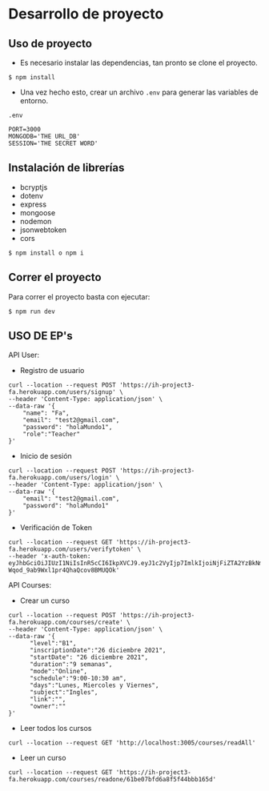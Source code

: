 # Desarrollo de proyecto

## Uso de proyecto

- Es necesario instalar las dependencias, tan pronto se clone el proyecto.

```shell
$ npm install
```

- Una vez hecho esto, crear un archivo `.env` para generar las variables de entorno.

`.env`

```
PORT=3000
MONGODB='THE URL_DB'
SESSION='THE SECRET WORD'
```

## Instalación de librerías

- bcryptjs
- dotenv
- express
- mongoose
- nodemon
- jsonwebtoken
- cors

```shell
$ npm install o npm i
```

## Correr el proyecto

Para correr el proyecto basta con ejecutar:

```shell
$ npm run dev
```

## USO DE EP's

API User:

- Registro de usuario

```shell
curl --location --request POST 'https://ih-project3-fa.herokuapp.com/users/signup' \
--header 'Content-Type: application/json' \
--data-raw '{
    "name": "Fa",
    "email": "test2@gmail.com",
    "password": "holaMundo1",
    "role":"Teacher"
}'
```

- Inicio de sesión

```shell
curl --location --request POST 'https://ih-project3-fa.herokuapp.com/users/login' \
--header 'Content-Type: application/json' \
--data-raw '{
    "email": "test2@gmail.com",
    "password": "holaMundo1"
}'
```

- Verificación de Token

```shell
curl --location --request GET 'https://ih-project3-fa.herokuapp.com/users/verifytoken' \
--header 'x-auth-token: eyJhbGciOiJIUzI1NiIsInR5cCI6IkpXVCJ9.eyJ1c2VyIjp7ImlkIjoiNjFiZTA2YzBkNmE4ZjVmNDRiYmIxNjU5In0sImlhdCI6MTYzOTg0MzY1OSwiZXhwIjoxNjM5ODc5NjU5fQ.H0i4obmrVxTg-Wqod_9ab9Wxl1pr4QhaQcov8BMUQOk'

```

API Courses:

- Crear un curso

```shell
curl --location --request POST 'https://ih-project3-fa.herokuapp.com/courses/create' \
--header 'Content-Type: application/json' \
--data-raw '{
      "level":"B1",
      "inscriptionDate":"26 diciembre 2021",
      "startDate": "26 diciembre 2021",
      "duration":"9 semanas",
      "mode":"Online",
      "schedule":"9:00-10:30 am",
      "days":"Lunes, Miercoles y Viernes",
      "subject":"Ingles",
      "link":"",
      "owner":""
}'
```

- Leer todos los cursos

```shell
curl --location --request GET 'http://localhost:3005/courses/readAll'
```

- Leer un curso

```shell
curl --location --request GET 'https://ih-project3-fa.herokuapp.com/courses/readone/61be07bfd6a8f5f44bbb165d'
```
